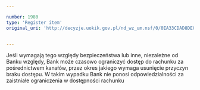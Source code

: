 ```yaml
---

number: 1980
type: 'Register item'
original_uri: 'http://decyzje.uokik.gov.pl/nd_wz_um.nsf/0/0EA33CDAD8DE098BC125776500344B93?OpenDocument'


---
```


Jeśli wymagają tego względy bezpieczeństwa lub inne, niezależne od Banku względy, Bank może czasowo ograniczyć dostęp do rachunku za pośrednictwem kanałów, przez okres jakiego wymaga usunięcie przyczyn braku dostępu. W takim wypadku Bank nie ponosi odpowiedzialności za zaistniałe ograniczenia w dostępności rachunku
